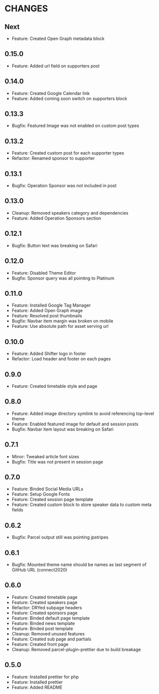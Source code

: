 # CHANGES

## Next

- Feature: Created Open Graph metadata block

## 0.15.0

- Feature: Added url field on supporters post

## 0.14.0

- Feature: Created Google Calendar link
- Feature: Added coming soon switch on supporters block

## 0.13.3

- Bugfix: Featured Image was not enabled on custom post types

## 0.13.2

- Feature: Created custom post for each supporter types
- Refactor: Renamed sponsor to supporter

## 0.13.1

- Bugfix: Operation Sponsor was not included in post

## 0.13.0

- Cleanup: Removed speakers category and dependencies
- Feature: Added Operation Sponsors section

## 0.12.1

- Bugfix: Button text was breaking on Safari

## 0.12.0

- Feature: Disabled Theme Editor
- Bugfix: Sponsor query was all pointing to Platinum

## 0.11.0

- Feature: Installed Google Tag Manager
- Feature: Added Open Graph image
- Feature: Resolved post thumbnails
- Bugfix: Navbar item margin was broken on mobile
- Feature: Use absolute path for asset serving url

## 0.10.0

- Feature: Added Shifter logo in footer
- Refactor: Load header and footer on each pages

## 0.9.0

- Feature: Created timetable style and page

## 0.8.0

- Feature: Added image directory symlink to avoid referencing top-level theme
- Feature: Enabled featured image for default and session posts
- Bugfix: Navbar item layout was breaking on Safari

## 0.7.1

- Minor: Tweaked article font sizes
- Bugfix: Title was not present in session page

## 0.7.0

- Feature: Binded Social Media URLs
- Feature: Setup Google Fonts
- Feature: Created session page template
- Feature: Created custom block to store speaker data to custom meta fields

## 0.6.2

- Bugfix: Parcel output still was pointing jpstripes

## 0.6.1

- Bugfix: Mounted theme name should be names as last segment of GitHub URL (connect2020)

## 0.6.0

- Feature: Created timetable page
- Feature: Created speakers page
- Refactor: DRYed subpage headers
- Feature: Created sponsors page
- Feature: Binded default page template
- Feature: Binded news template
- Feature: Binded post template
- Cleanup: Removed unused features
- Feature: Created sub page and partials
- Feature: Created front page
- Cleanup: Removed parcel-plugin-prettier due to build breakage

## 0.5.0

- Feature: Installed prettier for php
- Feature: Installed prettier
- Feature: Added README
